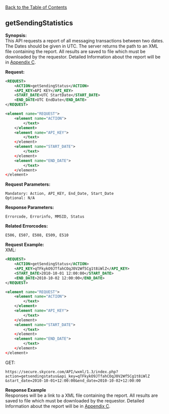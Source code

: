 [Back to the Table of Contents](/1.3/README.md)

## getSendingStatistics

__Synopsis:__  
This API requests a report of all messaging transactions between two dates.  The Dates should be given in UTC. The server returns the path to an XML file containing the report. All results are saved to file which must be downloaded by the requestor. Detailed Information about the report will be in [Appendix C](/1.3/CONTENTS/APPENDIX/APPENDIX_C.md).

__Request:__
```xml
<REQUEST>
    <ACTION>getSendingStatus</ACTION>
    <API_KEY>API KEY</API_KEY>
    <START_DATE>UTC StartDate</START_DATE>
    <END_DATE>UTC EndDate</END_DATE>
</REQUEST>
```

```xml
<element name="REQUEST">
	<element name="ACTION">
		</text>
	</element>
	<element name="API_KEY">
		</text>
	</element>
	<element name="START_DATE">
		</text>
	</element>
	<element name="END_DATE">
		</text>
	</element>
</element>
```

__Request Parameters:__

    Mandatory: Action, API_KEY, End_Date, Start_Date
    Optional: N/A

__Response Parameters:__

    Errorcode, Errorinfo, MMSID, Status

__Related Errorcodes:__

    E506, E507, E508, E509, E510

__Request Example:__  
XML:
```xml
<REQUEST>
	<ACTION>getSendingStatus</ACTION>
    <API_KEY>qTFkykO9JTfahCOqJ0V2Wf5Cg1t8iWlZ</API_KEY>
    <START_DATE>2010-10-01 12:00:00</START_DATE>
    <END_DATE>2010-10-02 12:00:00</END_DATE>
</REQUEST>
```

```xml
<element name="REQUEST">
	<element name="ACTION">
		</text>
	</element>
	<element name="API_KEY">
		</text>
	</element>
	<element name="START_DATE">
		</text>
	</element>
	<element name="END_DATE">
		</text>
	</element>
</element>
```

GET:

    https://secure.skycore.com/API/wxml/1.3/index.php?action=getsendingstatus&api_key=qTFkykO9JTfahCOqJ0V2Wf5Cg1t8iWlZ
    &start_date=2010-10-01+12:00:00&end_date=2010-10-02+12:00:00

__Response Example__  
Responses will be a link to a XML file containing the report. All results are saved to file which must be downloaded by the requestor. Detailed Information about the report will be in [Appendix C](/1.3/CONTENTS/APPENDIX/APPENDIX_C.md).
